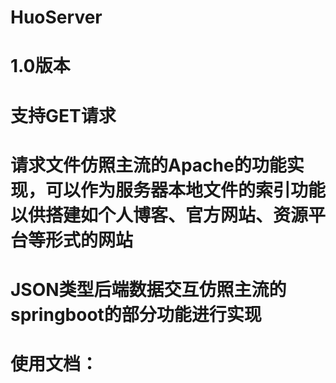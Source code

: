 # HuoServer
# 1.0版本
# 支持GET请求
# 请求文件仿照主流的Apache的功能实现，可以作为服务器本地文件的索引功能以供搭建如个人博客、官方网站、资源平台等形式的网站
# JSON类型后端数据交互仿照主流的springboot的部分功能进行实现
#
#
#
# 使用文档：
#
